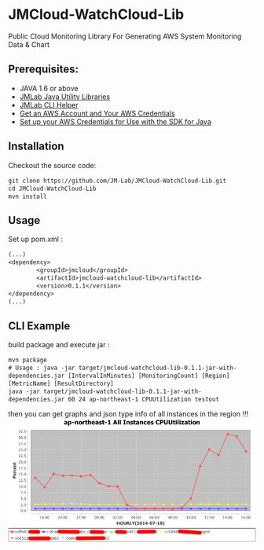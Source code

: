 JMCloud-WatchCloud-Lib
======================

Public Cloud Monitoring Library For Generating AWS System Monitoring Data & Chart

## Prerequisites:
* JAVA 1.6 or above
* [JMLab Java Utility Libraries](https://github.com/JM-Lab/utils)
* [JMLab CLI Helper](https://github.com/JM-Lab/CLIHelper)
* [Get an AWS Account and Your AWS Credentials](http://docs.aws.amazon.com/AWSSdkDocsJava/latest/DeveloperGuide/java-dg-setup.html#java-dg-signup)
* [Set up your AWS Credentials for Use with the SDK for Java](http://docs.aws.amazon.com/AWSSdkDocsJava/latest/DeveloperGuide/java-dg-setup.html#set-up-creds)

## Installation

Checkout the source code:

    git clone https://github.com/JM-Lab/JMCloud-WatchCloud-Lib.git
    cd JMCloud-WatchCloud-Lib
    mvn install

## Usage
Set up pom.xml :

    (...)
    <dependency>
			<groupId>jmcloud</groupId>
			<artifactId>jmcloud-watchcloud-lib</artifactId>
			<version>0.1.1</version>
	</dependency>
    (...)
    
## CLI Example
build package and execute jar :

	mvn package
	# Usage : java -jar target/jmcloud-watchcloud-lib-0.1.1-jar-with-dependencies.jar [IntervalInMinutes] [MonitoringCount] [Region] [MetricName] [ResultDirectory]
	java -jar target/jmcloud-watchcloud-lib-0.1.1-jar-with-dependencies.jar 60 24 ap-northeast-1 CPUUtilization testout
	
then you can get graphs and json type info of all instances in the region !!!
![All Instances CPUUtilization graphs](example/201407181750_HOURLY_ap-northeast-1_All_Instances_CPUUtilization.png)

 
